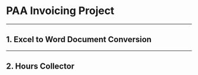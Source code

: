 # PAA Invoicing Project

- - -

## 1. Excel to Word Document Conversion

- - -

## 2. Hours Collector
